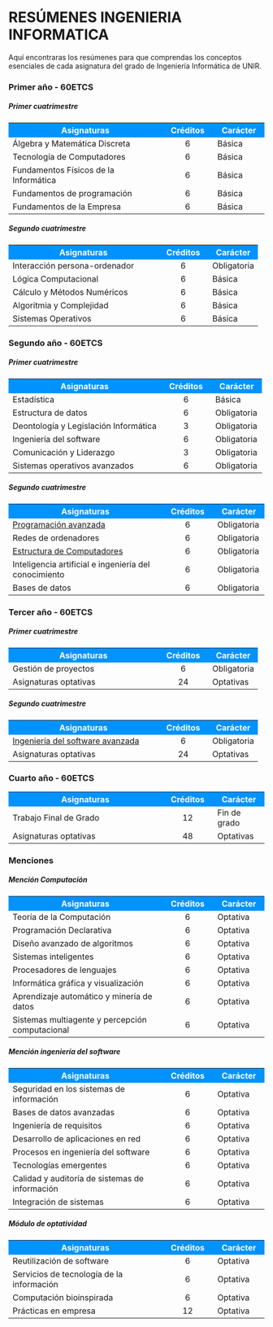 # RESÚMENES INGENIERIA INFORMATICA

Aquí encontraras los resúmenes para que comprendas los conceptos esenciales de cada asignatura del grado de Ingeniería Informática de UNIR.



### Primer año - 60ETCS

##### Primer cuatrimestre

<table>  
	<tr style="background-color: rgb(0, 147, 255);">
    	<th width="60%" style="color:#FFFFFF">Asignaturas</th>
    	<th width="20%" style="color:#FFFFFF"><center>Créditos<center></th>
    	<th width="20%" style="color:#FFFFFF">Carácter</th>
	</tr>   
    <tr>
        <td>Álgebra y Matemática Discreta</td>
    	<td><center>6<center></td>
        <td>Básica</td>
    </tr>
    <tr>    
        <td>Tecnología de Computadores</td>
		<td><center>6<center></td>
    	<td>Básica</td>
    </tr>    
    <tr>    
        <td>Fundamentos Físicos de la Informática</td>
		<td><center>6<center></td>
    	<td>Básica</td>
    </tr>    
    <tr>    
        <td>Fundamentos de programación</td>
		<td><center>6<center></td>
    	<td>Básica</td>
    </tr>    
    <tr>    
        <td>Fundamentos de la Empresa</td>
		<td><center>6<center></td>
    	<td>Básica</td>
	</tr>
</table> 


##### Segundo cuatrimestre

<table>  
	<tr style="background-color: rgb(0, 147, 255);">
    	<th width="60%" style="color:#FFFFFF">Asignaturas</th>
    	<th width="20%" style="color:#FFFFFF"><center>Créditos<center></th>
    	<th width="20%" style="color:#FFFFFF">Carácter</th>
	</tr>     
    <tr>
        <td>Interacción persona-ordenador</td>
    	<td><center>6<center></td>
        <td>Obligatoria</td>
    </tr>
    <tr>    
        <td>Lógica Computacional</td>
		<td><center>6<center></td>
    	<td>Básica</td>
    </tr>    
    <tr>    
        <td>Cálculo y Métodos Numéricos</td>
		<td><center>6<center></td>
    	<td>Básica</td>
    </tr>    
    <tr>    
        <td>Algoritmia y Complejidad</td>
		<td><center>6<center></td>
    	<td>Básica</td>
    </tr>    
    <tr>    
        <td>Sistemas Operativos</td>
		<td><center>6<center></td>
    	<td>Básica</td>
	</tr>
</table>




### Segundo año - 60ETCS

##### Primer cuatrimestre

<table>  
	<tr style="background-color: rgb(0, 147, 255);">
    	<th width="60%" style="color:#FFFFFF">Asignaturas</th>
    	<th width="20%" style="color:#FFFFFF"><center>Créditos<center></th>
    	<th width="20%" style="color:#FFFFFF">Carácter</th>
	</tr>    
    <tr>
        <td>Estadística</td>
    	<td><center>6<center></td>
        <td>Básica</td>
    </tr>            
    <tr>
        <td>Estructura de datos</td>
    	<td><center>6<center></td>
        <td>Obligatoria</td>
    </tr>
    <tr>    
        <td>Deontología y Legislación Informática</td>
		<td><center>3<center></td>
    	<td>Obligatoria</td>
    </tr>    
    <tr>    
        <td>Ingeniería del software</td>
		<td><center>6<center></td>
    	<td>Obligatoria</td>
    </tr>    
    <tr>    
        <td>Comunicación y Liderazgo</td>
		<td><center>3<center></td>
    	<td>Obligatoria</td>
    </tr>    
    <tr>    
        <td>Sistemas operativos avanzados</td>
		<td><center>6<center></td>
    	<td>Obligatoria</td>
	</tr>
</table>


##### Segundo cuatrimestre

<table>  
	<tr style="background-color: rgb(0, 147, 255);">
    	<th width="60%" style="color:#FFFFFF">Asignaturas</th>
    	<th width="20%" style="color:#FFFFFF"><center>Créditos<center></th>
    	<th width="20%" style="color:#FFFFFF">Carácter</th>
	</tr>        
    <tr>
        <td><a href="2-Curso/Segundo_cuatrimestre/Programacion_avanzada/Indice_programacion_avanzada.html">Programación avanzada</a></td>
    	<td><center>6<center></td>
        <td>Obligatoria</td>
    </tr>
    <tr>    
        <td>Redes de ordenadores</td>
		<td><center>6<center></td>
    	<td>Obligatoria</td>
    </tr>    
    <tr>    
        <td><a href="2-Curso/Segundo_cuatrimestre/Estructura_de_computadores/Indice_estructura_de_Computadores.html">Estructura de Computadores</a></td>
		<td><center>6<center></td>
    	<td>Obligatoria</td>
    </tr>    
    <tr>    
        <td>Inteligencia artificial e ingeniería del conocimiento</td>
		<td><center>6<center></td>
    	<td>Obligatoria</td>
    </tr>    
    <tr>    
        <td>Bases de datos</td>
		<td><center>6<center></td>
    	<td>Obligatoria</td>
	</tr>           
</table>






### Tercer año - 60ETCS

##### Primer cuatrimestre

<table>  
	<tr style="background-color: rgb(0, 147, 255);">
    	<th width="60%" style="color:#FFFFFF">Asignaturas</th>
    	<th width="20%" style="color:#FFFFFF"><center>Créditos<center></th>
    	<th width="20%" style="color:#FFFFFF">Carácter</th>
	</tr>        
    <tr>    
        <td>Gestión de proyectos</td>
		<td><center>6<center></td>
    	<td>Obligatoria</td>
    </tr>    
    <tr>    
        <td>Asignaturas optativas</td>
		<td><center>24<center></td>
    	<td>Optativas</td>
	</tr>           
</table>


##### Segundo cuatrimestre

<table>  
	<tr style="background-color: rgb(0, 147, 255);">
    	<th width="60%" style="color:#FFFFFF">Asignaturas</th>
    	<th width="20%" style="color:#FFFFFF"><center>Créditos<center></th>
    	<th width="20%" style="color:#FFFFFF">Carácter</th>
	</tr>       
    <tr>    
        <td><a href="3-Curso/Segundo_cuatrimestre/Ingenieria_del_software_avanzada/Indice_ingenieria_del_software_avanzada.html">Ingeniería del software avanzada</a></td>
		<td><center>6<center></td>
    	<td>Obligatoria</td>
    </tr>    
    <tr>    
        <td>Asignaturas optativas</td>
		<td><center>24<center></td>
    	<td>Optativas</td>
	</tr>           
</table>





### Cuarto año - 60ETCS

<table>  
	<tr style="background-color: rgb(0, 147, 255);">
    	<th width="60%" style="color:#FFFFFF">Asignaturas</th>
    	<th width="20%" style="color:#FFFFFF"><center>Créditos<center></th>
    	<th width="20%" style="color:#FFFFFF">Carácter</th>
	</tr>         
    <tr>    
        <td>Trabajo Final de Grado</td>
		<td><center>12<center></td>
    	<td>Fin de grado</td>
    </tr>    
    <tr>    
        <td>Asignaturas optativas</td>
		<td><center>48<center></td>
    	<td>Optativas</td>
	</tr>           
</table>




### Menciones

##### Mención Computación

<table>  
	<tr style="background-color: rgb(0, 147, 255);">
    	<th width="60%" style="color:#FFFFFF">Asignaturas</th>
    	<th width="20%" style="color:#FFFFFF"><center>Créditos<center></th>
    	<th width="20%" style="color:#FFFFFF">Carácter</th>
	</tr>   
    <tr>
        <td>Teoría de la Computación</td>
    	<td><center>6<center></td>
        <td>Optativa</td>
    </tr>               
    <tr>
        <td>Programación Declarativa</td>
    	<td><center>6<center></td>
        <td>Optativa</td>
    </tr>              
    <tr>
        <td>Diseño avanzado de algoritmos</td>
    	<td><center>6<center></td>
        <td>Optativa</td>
    </tr>            
    <tr>
        <td>Sistemas inteligentes</td>
    	<td><center>6<center></td>
        <td>Optativa</td>
    </tr>
    <tr>    
        <td>Procesadores de lenguajes</td>
		<td><center>6<center></td>
    	<td>Optativa</td>
    </tr>    
    <tr>    
        <td>Informática gráfica y visualización</td>
		<td><center>6<center></td>
    	<td>Optativa</td>
    </tr>    
    <tr>    
        <td>Aprendizaje automático y minería de datos</td>
		<td><center>6<center></td>
    	<td>Optativa</td>
    </tr>    
    <tr>    
        <td>Sistemas multiagente y percepción computacional</td>
		<td><center>6<center></td>
    	<td>Optativa</td>
	</tr>           
</table>


##### Mención ingeniería del software

<table>  
	<tr style="background-color: rgb(0, 147, 255);">
    	<th width="60%" style="color:#FFFFFF">Asignaturas</th>
    	<th width="20%" style="color:#FFFFFF"><center>Créditos<center></th>
    	<th width="20%" style="color:#FFFFFF">Carácter</th>
	</tr>     
    <tr>
        <td>Seguridad en los sistemas de información</td>
    	<td><center>6<center></td>
        <td>Optativa</td>
    </tr>               
    <tr>
        <td>Bases de datos avanzadas</td>
    	<td><center>6<center></td>
        <td>Optativa</td>
    </tr>              
    <tr>
        <td>Ingeniería de requisitos</td>
    	<td><center>6<center></td>
        <td>Optativa</td>
    </tr>            
    <tr>
        <td>Desarrollo de aplicaciones en red</td>
    	<td><center>6<center></td>
        <td>Optativa</td>
    </tr>
    <tr>    
        <td>Procesos en ingeniería del software</td>
		<td><center>6<center></td>
    	<td>Optativa</td>
    </tr>    
    <tr>    
        <td>Tecnologías emergentes</td>
		<td><center>6<center></td>
    	<td>Optativa</td>
    </tr>    
    <tr>    
        <td>Calidad y auditoría de sistemas de información</td>
		<td><center>6<center></td>
    	<td>Optativa</td>
    </tr>    
    <tr>    
        <td>Integración de sistemas</td>
		<td><center>6<center></td>
    	<td>Optativa</td>
	</tr>           
</table>        


##### Módulo de optatividad

<table>  
	<tr style="background-color: rgb(0, 147, 255);">
    	<th width="60%" style="color:#FFFFFF">Asignaturas</th>
    	<th width="20%" style="color:#FFFFFF"><center>Créditos<center></th>
    	<th width="20%" style="color:#FFFFFF">Carácter</th>
	</tr>    
    <tr>
        <td>Reutilización de software</td>
    	<td><center>6<center></td>
        <td>Optativa</td>
    </tr>               
    <tr>
        <td>Servicios de tecnología de la información</td>
    	<td><center>6<center></td>
        <td>Optativa</td>
    </tr>              
    <tr>
        <td>Computación bioinspirada</td>
    	<td><center>6<center></td>
        <td>Optativa</td>
    </tr>            
    <tr>
        <td>Prácticas en empresa</td>
    	<td><center>12<center></td>
        <td>Optativa</td>
    </tr>           
</table>